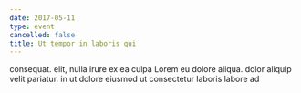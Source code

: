 ```yaml
---
date: 2017-05-11
type: event
cancelled: false
title: Ut tempor in laboris qui
---
```

consequat. elit, nulla irure ex ea culpa Lorem eu dolore aliqua. dolor aliquip velit pariatur. in ut dolore eiusmod ut consectetur laboris labore ad
